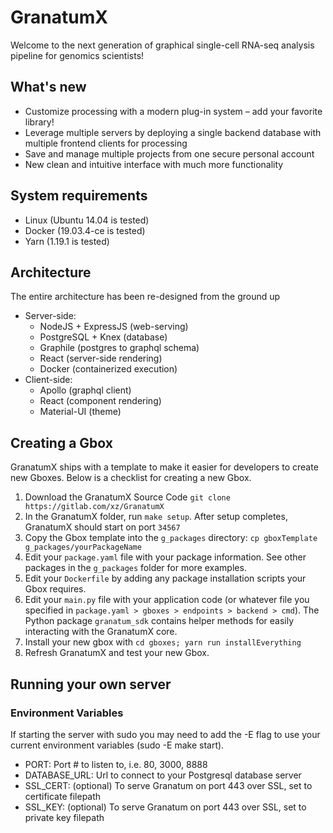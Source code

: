 # GranatumX

<!-- The next generation of the most popular graphical single-cell RNA-seq analysis pipeline for genomics scientists. -->

Welcome to the next generation of graphical single-cell RNA-seq analysis pipeline for genomics scientists!

## What's new

<!--
The entire architecture has been re-designed from the ground up. Here are some of the killing
features of GranatumX:

  * A persistent user management system that securely stores all your data
  * A project-system where you can have multiple projects with different configurations
  * A complete de-coupled front-end and back-end. Deploy it everywhere!
  * A modern plugin-system. Put your favorite library in Granatum today!
  * New interface! Clean and intuitive as always, but with much more functionalities!
-->

* Customize processing with a modern plug-in system – add your favorite library!
* Leverage multiple servers by deploying a single backend database with multiple frontend clients for processing
* Save and manage multiple projects from one secure personal account
* New clean and intuitive interface with much more functionality

## System requirements

* Linux (Ubuntu 14.04 is tested)
* Docker (19.03.4-ce is tested)
* Yarn (1.19.1 is tested)

## Architecture

<!-- Web interface: -->

The entire architecture has been re-designed from the ground up

* Server-side:
  * NodeJS + ExpressJS (web-serving)
  * PostgreSQL + Knex (database)
  * Graphile (postgres to graphql schema)
  * React (server-side rendering)
  * Docker (containerized execution)
* Client-side:
  * Apollo (graphql client)
  * React (component rendering)
  * Material-UI (theme)

<!--
      - PostgreSQL (database)
-->

<!--
Task scheduling and executing:
  * NodeJS + Knex + PostgreSQL
  * Docker
-->

## Creating a Gbox

GranatumX ships with a template to make it easier for developers to create new Gboxes. Below is a checklist for creating a new Gbox.

1. Download the GranatumX Source Code `git clone https://gitlab.com/xz/GranatumX`
2. In the GranatumX folder, run `make setup`. After setup completes, GranatumX should start on port `34567`
3. Copy the Gbox template into the `g_packages` directory: `cp gboxTemplate g_packages/yourPackageName`
4. Edit your `package.yaml` file with your package information. See other packages in the `g_packages` folder for more examples.
5. Edit your `Dockerfile` by adding any package installation scripts your Gbox requires.
6. Edit your `main.py` file with your application code (or whatever file you specified in `package.yaml > gboxes > endpoints > backend > cmd`). The Python package `granatum_sdk` contains helper methods for easily interacting with the GranatumX core.
7. Install your new gbox with `cd gboxes; yarn run installEverything`
8. Refresh GranatumX and test your new Gbox.

## Running your own server

### Environment Variables

If starting the server with sudo you may need to add the -E flag to use your current environment variables (sudo -E make start).

* PORT: Port # to listen to, i.e. 80, 3000, 8888
* DATABASE_URL: Url to connect to your Postgresql database server
* SSL_CERT: (optional) To serve Granatum on port 443 over SSL, set to certificate filepath
* SSL_KEY: (optional) To serve Granatum on port 443 over SSL, set to private key filepath
